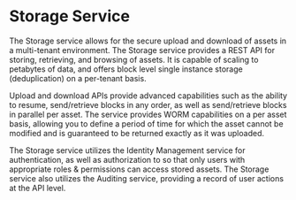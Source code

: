 # Storage Service

The Storage service allows for the secure upload and download of assets in a multi-tenant environment. The Storage service provides a REST
API for storing, retrieving, and browsing of assets. It is capable of scaling to petabytes of data, and offers block level single instance storage
(deduplication) on a per-tenant basis. 

Upload and download APIs provide advanced capabilities such as the ability to resume, send/retrieve
blocks in any order, as well as send/retrieve blocks in parallel per asset. The service provides WORM capabilities on a per asset basis, allowing
you to define a period of time for which the asset cannot be modified and is guaranteed to be returned exactly as it was uploaded. 

The Storage service utilizes the Identity Management service for authentication, as well as authorization to so that only users with appropriate roles &
permissions can access stored assets. The Storage service also utilizes the Auditing service, providing a record of user actions at the API level.
